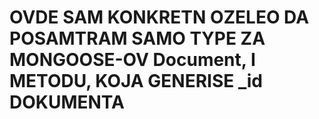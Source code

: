 # OVDE SAM KONKRETN OZELEO DA POSAMTRAM SAMO TYPE ZA MONGOOSE-OV Document, I METODU, KOJA GENERISE _id DOKUMENTA

